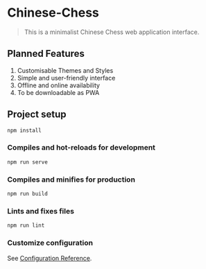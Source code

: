 # Chinese-Chess
> This is a minimalist Chinese Chess web application interface.

## Planned Features
1. Customisable Themes and Styles
2. Simple and user-friendly interface
3. Offline and online availability
4. To be downloadable as PWA

## Project setup
```
npm install
```

### Compiles and hot-reloads for development
```
npm run serve
```

### Compiles and minifies for production
```
npm run build
```

### Lints and fixes files
```
npm run lint
```

### Customize configuration
See [Configuration Reference](https://cli.vuejs.org/config/).
